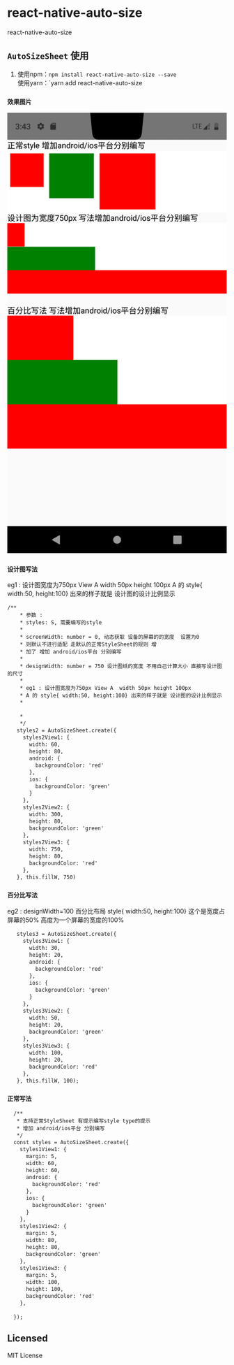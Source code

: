 # react-native-auto-size

  react-native-auto-size

## `AutoSizeSheet` 使用
  1. 使用npm：`npm install react-native-auto-size --save`<br>
  使用yarn：`yarn add react-native-auto-size
  
### `效果图片 `
<img src="https://github.com/c594701048/react-native-autosize-style-sheet/blob/master/Screenshot_1579664623.png" alt="效果图片" title="效果图片">


### `设计图写法`
 eg1 : 设计图宽度为750px View A  width 50px height 100px
 A 的 style{ width:50, height:100} 出来的样子就是 设计图的设计比例显示
  ```
  /**
      * 参数 :
      * styles: S, 需要编写的style
      *
      * screenWidth: number = 0, 动态获取 设备的屏幕的的宽度  设置为0
      * 则默认不进行适配 走默认的正常StyleSheet的规则 增
      * 加了 增加 android/ios平台 分别编写
      *
      * designWidth: number = 750 设计图纸的宽度 不用自己计算大小 直接写设计图的尺寸
      *
      * eg1 : 设计图宽度为750px View A  width 50px height 100px
      * A 的 style{ width:50, height:100} 出来的样子就是 设计图的设计比例显示
      *

      *
      */
     styles2 = AutoSizeSheet.create({
       styles2View1: {
         width: 60,
         height: 80,
         android: {
           backgroundColor: 'red'
         },
         ios: {
           backgroundColor: 'green'
         }
       },
       styles2View2: {
         width: 300,
         height: 80,
         backgroundColor: 'green'
       },
       styles2View3: {
         width: 750,
         height: 80,
         backgroundColor: 'red'
       },
     }, this.fillW, 750)
 
  ```
### `百分比写法` 
 eg2 :  designWidth=100  百分比布局  style{ width:50, height:100}
 这个是宽度占屏幕的50% 高度为一个屏幕的宽度的100%
  ```
     styles3 = AutoSizeSheet.create({
       styles3View1: {
         width: 30,
         height: 20,
         android: {
           backgroundColor: 'red'
         },
         ios: {
           backgroundColor: 'green'
         }
       },
       styles3View2: {
         width: 50,
         height: 20,
         backgroundColor: 'green'
       },
       styles3View3: {
         width: 100,
         height: 20,
         backgroundColor: 'red'
       },
     }, this.fillW, 100);
  ```
### `正常写法` 
  ```
    /**
     * 支持正常StyleSheet 有提示编写style type的提示
     * 增加 android/ios平台 分别编写
     */
    const styles = AutoSizeSheet.create({
      styles1View1: {
        margin: 5,
        width: 60,
        height: 60,
        android: {
          backgroundColor: 'red'
        },
        ios: {
          backgroundColor: 'green'
        }
      },
      styles1View2: {
        margin: 5,
        width: 80,
        height: 80,
        backgroundColor: 'green'
      },
      styles1View3: {
        margin: 5,
        width: 100,
        height: 100,
        backgroundColor: 'red'
      },
    
    });
  ```

## Licensed
  MIT License
